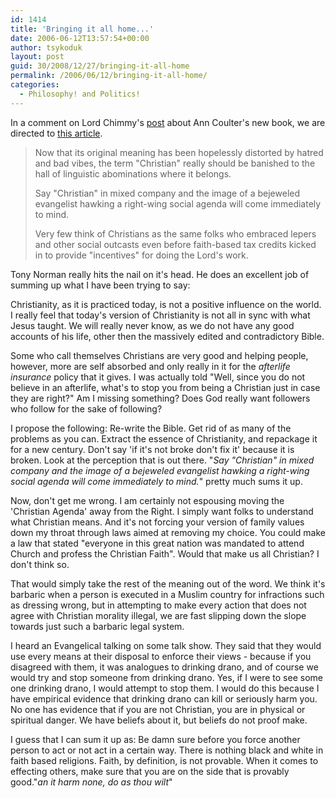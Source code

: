 ```yaml
---
id: 1414
title: 'Bringing it all home...'
date: 2006-06-12T13:57:54+00:00
author: tsykoduk
layout: post
guid: 30/2008/12/27/bringing-it-all-home
permalink: /2006/06/12/bringing-it-all-home/
categories:
  - Philosophy! and Politics!
---
```

In a comment on Lord Chimmy's <a href="http://bloodsuckingfiends.blogspot.com/2006/06/bitches.html">post</a> about Ann Coulter's new book, we are directed to <a href="http://www.commondreams.org/views06/0610-23.htm">this article</a>.
<blockquote>Now that its original meaning has been hopelessly distorted by hatred and bad vibes, the term "Christian" really should be banished to the hall of linguistic abominations where it belongs.

Say "Christian" in mixed company and the image of a bejeweled evangelist hawking a right-wing social agenda will come immediately to mind.


Very few think of Christians as the same folks who embraced lepers and other social outcasts even before faith-based tax credits kicked in to provide "incentives" for doing the Lord's work.</blockquote>
Tony Norman really hits the nail on it's head. He does an excellent job of summing up what I have been trying to say:


Christianity, as it is practiced today, is not a positive influence on the world. I really feel that today's version of Christianity is not all in sync with what Jesus taught. We will really never know, as we do not have any good accounts of his life, other then the massively edited and contradictory Bible.


Some who call themselves Christians are very good and helping people, however, more are self absorbed and only really in it for the <em>afterlife insurance</em> policy that it gives. I was actually told "Well, since you do not believe in an afterlife, what's to stop you from being a Christian just in case they are right?" Am I missing something? Does God really want followers who follow for the sake of following?


I propose the following: Re-write the Bible. Get rid of as many of the problems as you can. Extract the essence of Christianity, and repackage it for a new century. Don't say 'if it's not broke don't fix it' because it is broken. Look at the perception that is out there. "<em>Say "Christian" in mixed company and the image of a bejeweled evangelist hawking a right-wing social agenda will come immediately to mind.</em>" pretty much sums it up.


Now, don't get me wrong. I am certainly not espousing moving the 'Christian Agenda' away from the Right. I simply want folks to understand what Christian means. And it's not forcing your version of family values down my throat through laws aimed at removing my choice. You could make a law that stated "everyone in this great nation was mandated to attend Church and profess the Christian Faith". Would that make us all Christian? I don't think so.


That would simply take the rest of the meaning out of the word. We think it's barbaric when a person is executed in a Muslim country for infractions such as dressing wrong, but in attempting to make every action that does not agree with Christian morality illegal, we are fast slipping down the slope towards just such a barbaric legal system.


I heard an Evangelical talking on some talk show. They said that they would use every means at their disposal to enforce their views - because if you disagreed with them, it was analogues to drinking drano, and of course we would try and stop someone from drinking drano. Yes, if I were to see some one drinking drano, I would attempt to stop them. I would do this because I have empirical evidence that drinking drano can kill or seriously harm you. No one has evidence that if you are not Christian, you are in physical or spiritual danger. We have beliefs about it, but beliefs do not proof make.


I guess that I can sum it up as: Be damn sure before you force another person to act or not act in a certain way. There is nothing black and white in faith based religions. Faith, by definition, is not provable. When it comes to effecting others, make sure that you are on the side that is provably good."<em>an it harm none, do as thou wilt</em>"